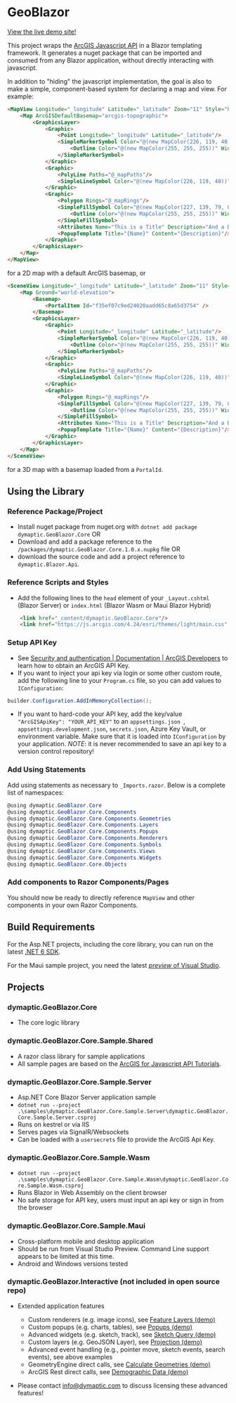 ﻿# GeoBlazor

[View the live demo site!](https://dy-blazor-samples-server.azurewebsites.net/)

This project wraps the [ArcGIS Javascript API](https://developers.arcgis.com/javascript/latest/) in a Blazor templating framework.
It generates a nuget package that can be imported and consumed from any Blazor application, without directly interacting with javascript.

In addition to "hiding" the javascript implementation, the goal is also to make a simple, component-based system for declaring a map and view. For example:

```html
<MapView Longitude="_longitude" Latitude="_latitude" Zoom="11" Style="height: 600px; width: 100%;">
    <Map ArcGISDefaultBasemap="arcgis-topographic">
        <GraphicsLayer>
            <Graphic>
                <Point Longitude="_longitude" Latitude="_latitude"/>
                <SimpleMarkerSymbol Color="@(new MapColor(226, 119, 40))">
                    <Outline Color="@(new MapColor(255, 255, 255))" Width="1"/>
                </SimpleMarkerSymbol>
            </Graphic>
            <Graphic>
                <PolyLine Paths="@_mapPaths"/>
                <SimpleLineSymbol Color="@(new MapColor(226, 119, 40))" Width="2"/>
            </Graphic>
            <Graphic>
                <Polygon Rings="@_mapRings"/>
                <SimpleFillSymbol Color="@(new MapColor(227, 139, 79, 0.8))">
                    <Outline Color="@(new MapColor(255, 255, 255))" Width="1"/>
                </SimpleFillSymbol>
                <Attributes Name="This is a Title" Description="And a Description"/>
                <PopupTemplate Title="{Name}" Content="{Description}"/>
            </Graphic>
        </GraphicsLayer>
    </Map>
</MapView>
```

for a 2D map with a default ArcGIS basemap, or

```html
<SceneView Longitude="_longitude" Latitude="_latitude" Zoom="11" Style="height: 600px; width: 100%;" ZIndex="2000" Tilt="76">
    <Map Ground="world-elevation">
        <Basemap>
            <PortalItem Id="f35ef07c9ed24020aadd65c8a65d3754" />
        </Basemap>
        <GraphicsLayer>
            <Graphic>
                <Point Longitude="_longitude" Latitude="_latitude"/>
                <SimpleMarkerSymbol Color="@(new MapColor(226, 119, 40))">
                    <Outline Color="@(new MapColor(255, 255, 255))" Width="1"/>
                </SimpleMarkerSymbol>
            </Graphic>
            <Graphic>
                <PolyLine Paths="@_mapPaths"/>
                <SimpleLineSymbol Color="@(new MapColor(226, 119, 40))" Width="2"/>
            </Graphic>
            <Graphic>
                <Polygon Rings="@_mapRings"/>
                <SimpleFillSymbol Color="@(new MapColor(227, 139, 79, 0.8))">
                    <Outline Color="@(new MapColor(255, 255, 255))" Width="1"/>
                </SimpleFillSymbol>
                <Attributes Name="This is a Title" Description="And a Description"/>
                <PopupTemplate Title="{Name}" Content="{Description}"/>
            </Graphic>
        </GraphicsLayer>
    </Map>
</SceneView>
```

for a 3D map with a basemap loaded from a `PortalId`.

## Using the Library

### Reference Package/Project

- Install nuget package from nuget.org with `dotnet add package dymaptic.GeoBlazor.Core`
  OR
- Download and add a package reference to the `/packages/dymaptic.GeoBlazor.Core.1.0.x.nupkg` file
  OR
- download the source code and add a project reference to `dymaptic.Blazor.Api`.

### Reference Scripts and Styles

- Add the following lines to the `head` element of your `_Layout.cshtml` (Blazor Server) or `index.html` (Blazor Wasm or Maui Blazor Hybrid)

```html
    <link href="_content/dymaptic.GeoBlazor.Core"/>
    <link href="https://js.arcgis.com/4.24/esri/themes/light/main.css" rel="stylesheet">
```

### Setup API Key

- See [Security and authentication | Documentation | ArcGIS Developers](https://developers.arcgis.com/documentation/mapping-apis-and-services/security/) to learn how to obtain an ArcGIS API Key.
- If you want to inject your api key via login or some other custom route, add the following line to your `Program.cs` file, so you can add values to `IConfiguration`:

```csharp
builder.Configuration.AddInMemoryCollection();
```

- If you want to hard-code your API key, add the key/value `"ArcGISApiKey": "YOUR_API_KEY"` to an `appsettings.json `, `appsettings.development.json`, `secrets.json`, Azure Key Vault, or environment variable. Make sure that it is loaded into `IConfiguration` by your application. _NOTE_: it is never recommended to save an api key to a version control repository!

### Add Using Statements

Add using statements as necessary to `_Imports.razor`. Below is a complete list of namespaces:

```csharp
@using dymaptic.GeoBlazor.Core
@using dymaptic.GeoBlazor.Core.Components
@using dymaptic.GeoBlazor.Core.Components.Geometries
@using dymaptic.GeoBlazor.Core.Components.Layers
@using dymaptic.GeoBlazor.Core.Components.Popups
@using dymaptic.GeoBlazor.Core.Components.Renderers
@using dymaptic.GeoBlazor.Core.Components.Symbols
@using dymaptic.GeoBlazor.Core.Components.Views
@using dymaptic.GeoBlazor.Core.Components.Widgets
@using dymaptic.GeoBlazor.Core.Objects
```

### Add components to Razor Components/Pages

You should now be ready to directly reference `MapView` and other components in your own Razor Components.

## Build Requirements

For the Asp.NET projects, including the core library, you can run on the latest [.NET 6 SDK](https://dotnet.microsoft.com/en-us/download).

For the Maui sample project, you need the latest [_preview_ of Visual Studio](https://visualstudio.microsoft.com/vs/preview/).

## Projects

### dymaptic.GeoBlazor.Core

- The core logic library

### dymaptic.GeoBlazor.Core.Sample.Shared

- A razor class library for sample applications
- All sample pages are based on the [ArcGIS for Javascript API Tutorials](https://developers.arcgis.com/javascript/latest/).

### dymaptic.GeoBlazor.Core.Sample.Server

- Asp.NET Core Blazor Server application sample
- `dotnet run --project .\samples\dymaptic.GeoBlazor.Core.Sample.Server\dymaptic.GeoBlazor.Core.Sample.Server.csproj`
- Runs on kestrel or via IIS
- Serves pages via SignalR/Websockets
- Can be loaded with a `usersecrets` file to provide the ArcGIS Api Key.

### dymaptic.GeoBlazor.Core.Sample.Wasm

- `dotnet run --project .\samples\dymaptic.GeoBlazor.Core.Sample.Wasm\dymaptic.GeoBlazor.Core.Sample.Wasm.csproj`
- Runs Blazor in Web Assembly on the client browser
- No safe storage for API key, users must input an api key or sign in from the browser

### dymaptic.GeoBlazor.Core.Sample.Maui

- Cross-platform mobile and desktop application
- Should be run from Visual Studio Preview. Command Line support appears to be limited at this time.
- Android and Windows versions tested

### dymaptic.GeoBlazor.Interactive (not included in open source repo)

- Extended application features

  - Custom renderers (e.g. image icons), see [Feature Layers (demo)](https://dy-blazor-samples-server.azurewebsites.net/feature-layers)
  - Custom popups (e.g. charts, tables), see [Popups (demo)](https://dy-blazor-samples-server.azurewebsites.net/popups)
  - Advanced widgets (e.g. sketch, track), see [Sketch Query (demo)](https://dy-blazor-samples-server.azurewebsites.net/sketch-query)
  - Custom layers (e.g. GeoJSON Layer), see [Projection (demo)](https://dy-blazor-samples-server.azurewebsites.net/projection)
  - Advanced event handling (e.g., pointer move, sketch events, search events), see above examples
  - GeometryEngine direct calls, see [Calculate Geometries (demo)](https://dy-blazor-samples-server.azurewebsites.net/calculate-geometries)
  - ArcGIS Rest direct calls, see [Demographic Data (demo)](https://dy-blazor-samples-server.azurewebsites.net/demographic-data)
- Please contact info@dymaptic.com to discuss licensing these advanced features!

